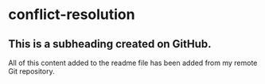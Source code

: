 # conflict-resolution

## This is a subheading created on GitHub.

All of this content added to the readme file has been added from my remote Git repository.
